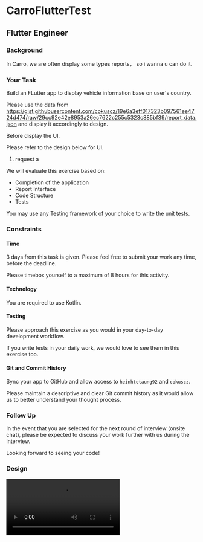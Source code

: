 # CarroFlutterTest

## Flutter Engineer

### Background

In Carro, we are often display some types reports， so i wanna u can do it.

### Your Task

Build an FLutter app to display vehicle information base on user's country. 

Please use the data from https://gist.githubusercontent.com/cokuscz/19e6a3eff017323b097561ee4724d474/raw/29cc92e42e8953a26ec7622c255c5323c885bf39/report_data.json and display it accordingly to design.

Before display the UI.

Please refer to the design below for UI.
1. request a


We will evaluate this exercise based on:

- Completion of the application
- Report Interface
- Code Structure
- Tests

You may use any Testing framework of your choice to write the unit tests.

### Constraints

#### Time

3 days from this task is given. Please feel free to submit your work any time, before the deadline.

Please timebox yourself to a maximum of 8 hours for this activity.

#### Technology

You are required to use Kotlin.

#### Testing

Please approach this exercise as you would in your day-to-day development workflow.

If you write tests in your daily work, we would love to see them in this exercise too.

#### Git and Commit History

Sync your app to GitHub and allow access to `heinhtetaung92` and `cokuscz`.

Please maintain a descriptive and clear Git commit history as it would allow us to better understand your thought process.

### Follow Up

In the event that you are selected for the next round of interview (onsite chat),
please be expected to discuss your work further with us during the interview.

Looking forward to seeing your code!

### Design

![alt text](https://github.com/cokuscz/CarroFlutterTest/blob/main/ux-design.mp4)
